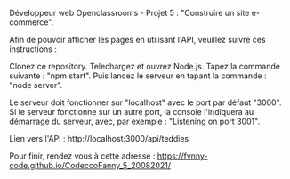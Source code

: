 Développeur web Openclassrooms - Projet 5 : "Construire un site e-commerce".

Afin de pouvoir afficher les pages en utilisant l'API, veuillez suivre ces instructions :

Clonez ce repository. 
Telechargez et ouvrez Node.js. 
Tapez la commande suivante : "npm start". 
Puis lancez le serveur en tapant la commande : "node server".

Le serveur doit fonctionner sur "localhost" avec le port par défaut "3000". 
Si le serveur fonctionne sur un autre port, la console l'indiquera au démarrage du serveur, avec, par exemple : "Listening on port 3001".

Lien vers l'API : http://localhost:3000/api/teddies

Pour finir, rendez vous à cette adresse : https://fvnny-code.github.io/CodeccoFanny_5_20082021/
